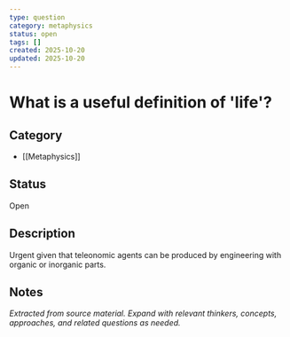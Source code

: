 ```yaml
---
type: question
category: metaphysics
status: open
tags: []
created: 2025-10-20
updated: 2025-10-20
---
```


# What is a useful definition of 'life'?

## Category

- [[Metaphysics]]

## Status

Open

## Description

Urgent given that teleonomic agents can be produced by engineering with organic or inorganic parts.

## Notes

*Extracted from source material. Expand with relevant thinkers, concepts, approaches, and related questions as needed.*
